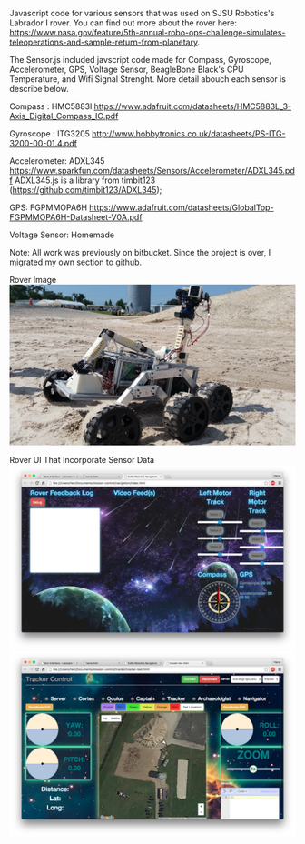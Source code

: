 Javascript code for various sensors that was used on SJSU Robotics's Labrador I rover.
You can find out more about the rover here: https://www.nasa.gov/feature/5th-annual-robo-ops-challenge-simulates-teleoperations-and-sample-return-from-planetary.

The Sensor.js included javscript code made for  Compass, Gyroscope, Accelerometer, GPS, Voltage Sensor, BeagleBone Black's CPU Temperature, and Wifi Signal Strenght.
More detail abouch each sensor is describe below. 

Compass : HMC5883l
https://www.adafruit.com/datasheets/HMC5883L_3-Axis_Digital_Compass_IC.pdf

Gyroscope : ITG3205
http://www.hobbytronics.co.uk/datasheets/PS-ITG-3200-00-01.4.pdf

Accelerometer: ADXL345 
https://www.sparkfun.com/datasheets/Sensors/Accelerometer/ADXL345.pdf
ADXL345.js is a library from timbit123 (https://github.com/timbit123/ADXL345);

GPS: FGPMMOPA6H
https://www.adafruit.com/datasheets/GlobalTop-FGPMMOPA6H-Datasheet-V0A.pdf

Voltage Sensor: Homemade

Note: All work was previously on bitbucket. Since the project is over, I migrated my own section to github.
 
Rover Image
![alt tag](https://raw.githubusercontent.com/HackHusky/Sensor/master/Rover%20Image.jpg)

Rover UI That Incorporate Sensor Data
![alt tag](https://github.com/HackHusky/Sensor/blob/master/1.png?raw=true)
![alt tag](https://github.com/HackHusky/Sensor/blob/master/2.png?raw=true)

